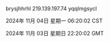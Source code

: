 brysjhhrhl 219.139.197.74 yqqlmgsycl

2024年 11月 04日 星期一 06:20:02 CST

2024年 11月 03日 星期日 22:20:02 GMT
